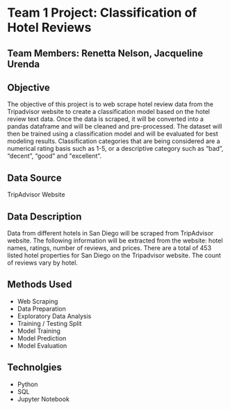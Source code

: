 # Team 1 Project: Classification of Hotel Reviews

## Team Members: Renetta Nelson, Jacqueline Urenda

## Objective
The objective of this project is to web scrape hotel review data from the Tripadvisor website to create a classification model based on the hotel review text data. Once the data is scraped, it will be converted into a pandas dataframe and will be cleaned and pre-processed. The dataset will then be trained using a classification model and will be evaluated for best modeling results. Classification categories that are being considered are a numerical rating basis such as 1-5, or a descriptive category such as “bad”, “decent”, “good” and "excellent”. 


## Data Source
TripAdvisor Website

## Data Description
Data from different hotels in San Diego will be scraped from TripAdvisor website. The following information will be extracted from the website: hotel names, ratings, number of reviews, and prices. There are a total of 453 listed hotel properties for San Diego on the Tripadvisor website. The count of reviews vary by hotel.


## Methods Used
 - Web Scraping
 - Data Preparation
 - Exploratory Data Analysis
 - Training / Testing Split
 - Model Training
 - Model Prediction
 - Model Evaluation

## Technolgies
- Python
- SQL
- Jupyter Notebook
